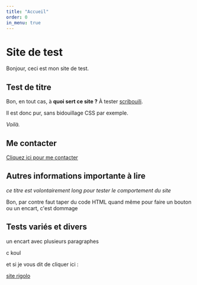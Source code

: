 ```yaml
---
title: "Accueil"
order: 0
in_menu: true
---
```

# Site de test

Bonjour, ceci est mon site de test.

## Test de titre

Bon, en tout cas, à **quoi sert ce site ?**
À tester [scribouili](https://scribouilli.org).

Il est donc pur, sans bidouillage CSS par exemple.

*Voilà.*

## Me contacter

<a href="https://crazyfog1.github.io/lio/contact.html" class="bouton">Cliquez ici pour me contacter</a>

## Autres informations importante à lire

*ce titre est volontairement long pour tester le comportement du site*

<p class="encart">Bon, par contre faut taper du code HTML quand même pour faire un bouton ou un encart, c'est dommage</p>

## Tests variés et divers

<div class="encart">
<p>un encart avec plusieurs paragraphes</p>
<p>c koul</p>
</div>

<div class="encart">
<p>et si je vous dit de cliquer ici :</p><a href="https://perdu.com">site rigolo</a>
</div> 